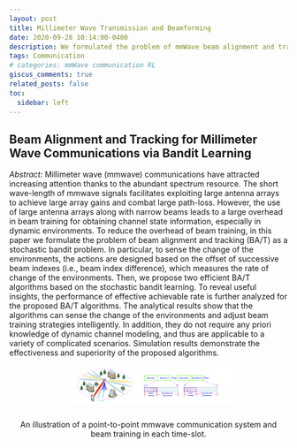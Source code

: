 ```yaml
---
layout: post
title: Millimeter Wave Transmission and Beamforming
date: 2020-09-28 10:14:00-0400
description: We formulated the problem of mmWave beam alignment and tracking (BA/T) as a stochastic bandit problem. The analytical results show that the algorithms can sense the change of the environments and adjust beam training strategies intelligently.
tags: Communication
# categories: mmWave communication RL
giscus_comments: true
related_posts: false
toc:
  sidebar: left
---
```


## Beam Alignment and Tracking for Millimeter Wave Communications via Bandit Learning

_Abstract:_ Millimeter wave (mmwave) communications have attracted increasing attention thanks to the abundant spectrum 
resource. The short wave-length of mmwave signals facilitates exploiting large antenna arrays to achieve large array 
gains and combat large path-loss. However, the use of large antenna arrays along with narrow beams leads to a large 
overhead in beam training for obtaining channel state information, especially in dynamic environments. To reduce the 
overhead of beam training, in this paper we formulate the problem of beam alignment and tracking (BA/T) as a stochastic 
bandit problem. In particular, to sense the change of the environments, the actions are designed based on the offset of 
successive beam indexes (i.e., beam index difference), which measures the rate of change of the environments. Then, we 
propose two efficient BA/T algorithms based on the stochastic bandit learning. To reveal useful insights, the performance 
of effective achievable rate is further analyzed for the proposed BA/T algorithms. The analytical results show that the 
algorithms can sense the change of the environments and adjust beam training strategies intelligently. In addition, they 
do not require any priori knowledge of dynamic channel modeling, and thus are applicable to a variety of complicated 
scenarios. Simulation results demonstrate the effectiveness and superiority of the proposed algorithms.

<div class="l-body" style="text-align:center;">
  <img src="https://github.com/warrenzha/warrenzha.github.io/blob/master/assets/img/posts/bat.png" width="60%" style="margin-bottom: 12px; background-color: white;">
  <p>An illustration of a point-to-point mmwave communication system and beam training in each time-slot.</p>
</div>